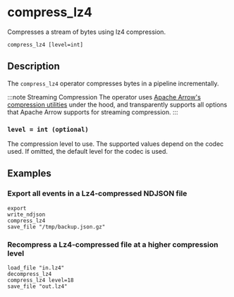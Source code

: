 # compress_lz4

Compresses a stream of bytes using lz4 compression.

```tql
compress_lz4 [level=int]
```

## Description

The `compress_lz4` operator compresses bytes in a pipeline incrementally.

:::note Streaming Compression
The operator uses [Apache Arrow's compression
utilities][apache-arrow-compression] under the hood, and transparently supports
all options that Apache Arrow supports for streaming compression.
:::

[apache-arrow-compression]: https://arrow.apache.org/docs/cpp/api/utilities.html#compression

### `level = int (optional)`

The compression level to use. The supported values depend on the codec used. If
omitted, the default level for the codec is used.

## Examples

### Export all events in a Lz4-compressed NDJSON file

```tql
export
write_ndjson
compress_lz4
save_file "/tmp/backup.json.gz"
```

###  Recompress a Lz4-compressed file at a higher compression level

```tql
load_file "in.lz4"
decompress_lz4
compress_lz4 level=18
save_file "out.lz4"
```
